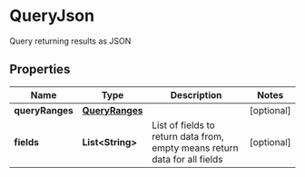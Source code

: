 

# QueryJson

Query returning results as JSON

## Properties

| Name | Type | Description | Notes |
|------------ | ------------- | ------------- | -------------|
|**queryRanges** | [**QueryRanges**](QueryRanges.md) |  |  [optional] |
|**fields** | **List&lt;String&gt;** | List of fields to return data from, empty means return data for all fields |  [optional] |



